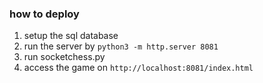 ### how to deploy
1. setup the sql database
2. run the server by
```python3 -m http.server 8081```
3. run socketchess.py
4. access the game on
```http://localhost:8081/index.html```
